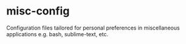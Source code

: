# misc-config
Configuration files tailored for personal preferences in miscellaneous applications e.g. bash, sublime-text, etc.
